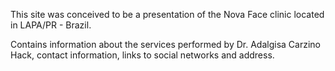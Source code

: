This site was conceived to be a presentation of the Nova Face clinic located in LAPA/PR - Brazil.

Contains information about the services performed by Dr. Adalgisa Carzino Hack, contact information, links to social networks and address.
